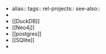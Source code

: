- alias::
  tags::
  rel-projects::
  see-also::
-
- [[DuckDB]]
- [[Neo4j]]
- [[postgres]]
- [[SQlite]]
-